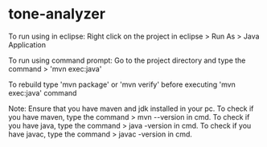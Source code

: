 # tone-analyzer

To run using in eclipse: 
Right click on the project in eclipse > Run As > Java Application

To run using command prompt: 
Go to the project directory and type the command > 'mvn exec:java'

To rebuild type 'mvn package' or 'mvn verify' before executing 'mvn exec:java' command

Note: Ensure that you have maven and jdk installed in your pc.
To check if you have maven, type the command > mvn --version in cmd.
To check if you have java, type the command > java -version in cmd.
To check if you have javac, type the command > javac -version in cmd.
